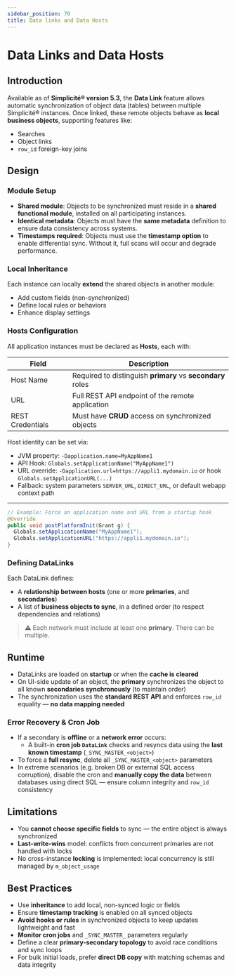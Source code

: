 ```yaml
---
sidebar_position: 70
title: Data links and Data Hosts
---
```


# Data Links and Data Hosts

## Introduction

Available as of **Simplicité® version 5.3**, the **Data Link** feature allows automatic synchronization of object data (tables) between multiple Simplicité® instances. Once linked, these remote objects behave as **local business objects**, supporting features like:

- Searches  
- Object links  
- `row_id` foreign-key joins  

## Design

### Module Setup

- **Shared module**: Objects to be synchronized must reside in a **shared functional module**, installed on all participating instances.  
- **Identical metadata**: Objects must have the **same metadata** definition to ensure data consistency across systems.  
- **Timestamps required**: Objects must use the **timestamp option** to enable differential sync. Without it, full scans will occur and degrade performance.

### Local Inheritance

Each instance can locally **extend** the shared objects in another module:
- Add custom fields (non-synchronized)
- Define local rules or behaviors
- Enhance display settings

### Hosts Configuration

All application instances must be declared as **Hosts**, each with:

| Field               | Description                                                                 |
|---------------------|-----------------------------------------------------------------------------|
| Host Name       | Required to distinguish **primary** vs **secondary** roles                  |
| URL            | Full REST API endpoint of the remote application                            |
| REST Credentials    | Must have **CRUD** access on synchronized objects                           |

Host identity can be set via:

- JVM property: `-Dapplication.name=MyAppName1`  
- API Hook: `Globals.setApplicationName("MyAppName1")`  
- URL override: `-Dapplication.url=https://appli1.mydomain.io` or hook `Globals.setApplicationURL(...)`  
- Fallback: system parameters `SERVER_URL`, `DIRECT_URL`, or default webapp context path
---

```java
// Example: Force an application name and URL from a startup hook
@Override
public void postPlatformInit(Grant g) {
  Globals.setApplicationName("MyAppName1");
  Globals.setApplicationURL("https://appli1.mydomain.io");
}
```
### Defining DataLinks

Each DataLink defines:

- A **relationship between hosts** (one or more **primaries**, and **secondaries**)  
- A list of **business objects to sync**, in a defined order (to respect dependencies and relations)

> ⚠️ Each network must include at least one **primary**. There can be multiple.

## Runtime

- DataLinks are loaded on **startup** or when the **cache is cleared**
- On UI-side update of an object, the **primary** synchronizes the object to all known **secondaries** **synchronously** (to maintain order)
- The synchronization uses the **standard REST API** and enforces `row_id` equality — **no data mapping needed**

### Error Recovery & Cron Job

- If a secondary is **offline** or a **network error** occurs:
  - A built-in **cron job `DataLink`** checks and resyncs data using the **last known timestamp** (`_SYNC_MASTER_<object>`)
- To force a **full resync**, delete all `_SYNC_MASTER_<object>` parameters
- In extreme scenarios (e.g. broken DB or external SQL access corruption), disable the cron and **manually copy the data** between databases using direct SQL — ensure column integrity and `row_id` consistency

## Limitations

- You **cannot choose specific fields** to sync — the entire object is always synchronized
- **Last-write-wins** model: conflicts from concurrent primaries are not handled with locks
- No cross-instance **locking** is implemented: local concurrency is still managed by `m_object_usage`

## Best Practices

- Use **inheritance** to add local, non-synced logic or fields  
- Ensure **timestamp tracking** is enabled on all synced objects  
- **Avoid hooks or rules** in synchronized objects to keep updates lightweight and fast  
- **Monitor cron jobs** and `_SYNC_MASTER_` parameters regularly  
- Define a clear **primary-secondary topology** to avoid race conditions and sync loops  
- For bulk initial loads, prefer **direct DB copy** with matching schemas and data integrity


